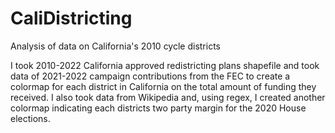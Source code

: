 # CaliDistricting
Analysis of data on California's 2010 cycle districts

I took 2010-2022 California approved redistricting plans shapefile and took data of 2021-2022 campaign contributions from the FEC to create a colormap for each district in California on the total amount of funding they received.
I also took data from Wikipedia and, using regex, I created another colormap indicating each districts two party margin for the 2020 House elections.
